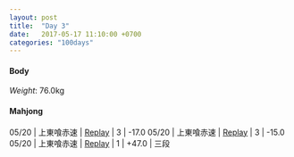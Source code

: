 ```yaml
---
layout: post
title:  "Day 3"
date:   2017-05-17 11:10:00 +0700
categories: "100days"
---
```


#### Body
*Weight*: 76.0kg

#### Mahjong

05/20 | 上東喰赤速 | <a href="http://tenhou.net/0/?log=2017052011gm-00c1-0000-569db798&tw=3">Replay</a> | 3 | -17.0
05/20 | 上東喰赤速 | <a href="http://tenhou.net/0/?log=2017052011gm-00c1-0000-d81c6bbc&tw=0">Replay</a> | 3 | -15.0
05/20 | 上東喰赤速 | <a href="http://tenhou.net/0/?log=2017052012gm-00c1-0000-4998db80&tw=3">Replay</a> | 1 | +47.0 | 三段



